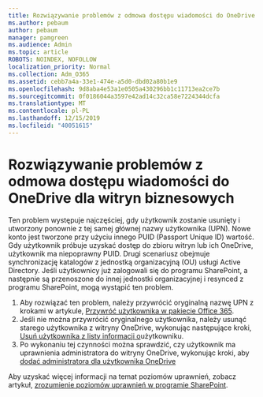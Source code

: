 ```yaml
---
title: Rozwiązywanie problemów z odmowa dostępu wiadomości do OneDrive dla witryn biznesowych
ms.author: pebaum
author: pebaum
manager: pamgreen
ms.audience: Admin
ms.topic: article
ROBOTS: NOINDEX, NOFOLLOW
localization_priority: Normal
ms.collection: Adm_O365
ms.assetid: cebb7a4a-33e1-474e-a5d0-dbd02a80b1e9
ms.openlocfilehash: 9d8aba4e53a1e0505a430296bb1c11713ea2ce7b
ms.sourcegitcommit: 0f0186044a3597e42ad14c32ca58e7224344dcfa
ms.translationtype: MT
ms.contentlocale: pl-PL
ms.lasthandoff: 12/15/2019
ms.locfileid: "40051615"
---
```

# <a name="troubleshooting-access-denied-messages-to-onedrive-for-business-sites"></a>Rozwiązywanie problemów z odmowa dostępu wiadomości do OneDrive dla witryn biznesowych

Ten problem występuje najczęściej, gdy użytkownik zostanie usunięty i utworzony ponownie z tej samej głównej nazwy użytkownika (UPN). Nowe konto jest tworzone przy użyciu innego PUID (Passport Unique ID) wartość. Gdy użytkownik próbuje uzyskać dostęp do zbioru witryn lub ich OneDrive, użytkownik ma niepoprawny PUID. Drugi scenariusz obejmuje synchronizację katalogów z jednostką organizacyjną (OU) usługi Active Directory. Jeśli użytkownicy już zalogowali się do programu SharePoint, a następnie są przenoszone do innej jednostki organizacyjnej i resynced z programu SharePoint, mogą wystąpić ten problem.

1. Aby rozwiązać ten problem, należy przywrócić oryginalną nazwę UPN z krokami w artykule, [Przywróć użytkownika w pakiecie Office 365](https://docs.microsoft.com/office365/admin/add-users/restore-user?view=o365-worldwide).
2. Jeśli nie można przywrócić oryginalnego użytkownika, należy usunąć starego użytkownika z witryny OneDrive, wykonując następujące kroki, [Usuń użytkownika z listy informacji o]()użytkowniku. 
3. Po wykonaniu tej czynności można sprawdzić, czy użytkownik ma uprawnienia administratora do witryny OneDrive, wykonując kroki, aby [dodać administratora dla użytkownika OneDrive](https://docs.microsoft.com/sharepoint/manage-user-profiles?redirectSourcePath=%252fen-us%252farticle%252fmanage-user-profiles-in-the-sharepoint-admin-center-494bec9c-6654-41f0-920f-f7f937ea9723#add-and-remove-admins-for-a-users-onedrive)

Aby uzyskać więcej informacji na temat poziomów uprawnień, zobacz artykuł, [zrozumienie poziomów uprawnień w programie SharePoint](https://docs.microsoft.com/sharepoint/understanding-permission-levels).
